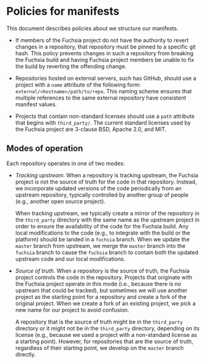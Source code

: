# Policies for manifests

This document describes policies about we structure our manifests.

 * If members of the Fuchsia project do not have the authority to revert changes
   in a repository, that repository must be pinned to a specific git hash. This
   policy prevents changes in such a repository from breaking the Fuchsia build
   and having Fuchsia project members be unable to fix the build by reverting
   the offending change.

 * Repositories hosted on external servers, such has GitHub, should use a
   project with a `name` attribute of the following form:
   `external/<hostname>/path/to/repo`. This naming scheme ensures that multiple
   references to the same external repository have consistent manifest values.

 * Projects that contain non-standard licenses should use a `path` attribute
   that begins with `third_party/`. The current standard licenses used
   by the Fuchsia project are 3-clause BSD, Apache 2.0, and MIT.

## Modes of operation

Each repository operates in one of two modes:

 * _Tracking upstream_. When a repository is tracking upstream, the Fuchsia
   project is not the source of truth for the code in that repository. Instead,
   we incorporate updated versions of the code periodically from an upstream
   repository, typically controlled by another group of people (e.g., another
   open source project).

   When tracking upstream, we typically create a mirror of the repository in the
   `third_party` directory with the same name as the upstream project in order
   to ensure the availability of the code for the Fuchsia build. Any local
   modifications to the code (e.g., to integrate with the build or the platform)
   should be landed in a `fuchsia` branch. When we update the `master` branch
   from upstream, we merge the `master` branch into the `fuchsia` branch to
   cause the `fuchsia` branch to contain both the updated upstream code and our
   local modifications.

 * _Source of truth_. When a repository is the source of truth, the Fuchsia
   project controls the code in the repository. Projects that originate with the
   Fuchsia project operate in this mode (i.e., because there is no upstream that
   could be tracked), but sometimes we will use another project as the starting
   point for a repository and create a fork of the original project. When we
   create a fork of an existing project, we pick a new name for our project to
   avoid confusion.

   A repository that is the source of truth might be in the `third_party`
   directory or it might not be in the `third_party` directory, depending on its
   license (e.g., because we used a project with a non-standard license as a
   starting point). However, for repositories that are the source of truth,
   regardless of their starting point, we develop on the `master` branch
   directly.
